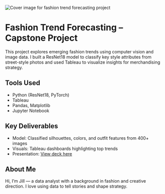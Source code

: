 ![Cover image for fashion trend forecasting project](.//Users/user/Desktop/Capstone.Cover.png)


# Fashion Trend Forecasting – Capstone Project

This project explores emerging fashion trends using computer vision and image data. I built a ResNet18 model to classify key style attributes from street-style photos and used Tableau to visualize insights for merchandising strategy.

## Tools Used
- Python (ResNet18, PyTorch)
- Tableau
- Pandas, Matplotlib
- Jupyter Notebook

## Key Deliverables
- Model: Classified silhouettes, colors, and outfit features from 400+ images
- Visuals: Tableau dashboards highlighting top trends
- Presentation: [View deck here](link-to-your-pdf-or-external-Canva-link)

## About Me
Hi, I’m Jill — a data analyst with a background in fashion and creative direction. I love using data to tell stories and shape strategy.
